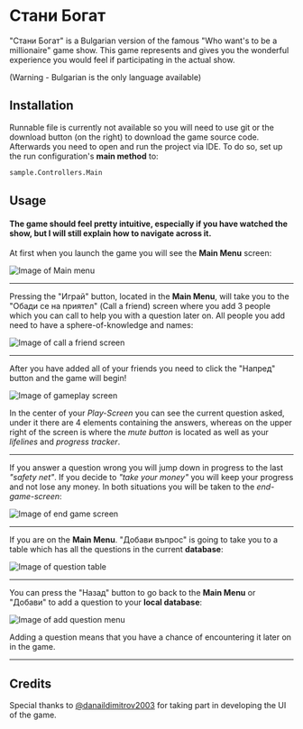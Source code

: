 # Стани Богат

"Стани Богат" is a Bulgarian version of the famous "Who want's to be a millionaire" game show. This game represents and gives you the wonderful experience you would feel if participating in the actual show. 

(Warning - Bulgarian is the only language available)

## Installation

Runnable file is currently not available so you will need to use git or the download button (on the right) to download the game source code. Afterwards you need to open and run the project via IDE. To do so, set up the run configuration's **main method** to:

```bash
sample.Controllers.Main
```

## Usage
#### The game should feel pretty intuitive, especially if you have watched the show, but I will still explain how to navigate across it.

At first when you launch the game you will see the **Main Menu** screen:

![Image of Main menu](https://i.ibb.co/KzLCYtJ/119018956-2649885165282597-1766435756098614482-n.png)

----------------------------------------
Pressing the "Играй" button, located in the **Main Menu**, will take you to the "Обади се на приятел" (Call a friend) screen where you add 3 people which you can call to help you with a question later on. All people you add need to have a sphere-of-knowledge and names:

![Image of call a friend screen](https://i.ibb.co/4gPZq14/118990822-400337857615502-3875881017116430278-n.png)

----------------------------------------
After you have added all of your friends you need to click the "Напред" button and the game will begin!

![Image of gameplay screen]([https://ibb.co/FqBznd5](https://i.ibb.co/h1KVCTB/119006306-1599313673563242-1340465051585041579-n.png))

In the center of your *Play-Screen* you can see the current question asked, under it there are 4 elements containing the answers, whereas on the upper right of the screen is where the *mute button* is located as well as your *lifelines* and *progress tracker*.

----------------------------------------

If you answer a question wrong you will jump down in progress to the last *"safety net"*. If you decide to *"take your money"* you will keep your progress and not lose any money. In both situations you will be taken to the *end-game-screen*:

![Image of end game screen](https://i.ibb.co/GdZqGsw/380275814-24246273428304311-165990723402301842-n.png)

----------------------------------------
If you are on the **Main Menu**. "Добави въпрос" is going to take you to a table which has all the questions in the current **database**:

![Image of question table](https://i.ibb.co/k8H3TL4/118983614-350717676079266-2512452299561691940-n.png)

----------------------------------------
You can press the "Назад" button to go back to the **Main Menu** or "Добави" to add a question to your **local database**:

![Image of add question menu](https://i.ibb.co/tPLTjcD/119026378-1794525330735918-2499460216370872463-n.png) 

Adding a question means that you have a chance of encountering it later on in the game.

----------------------------------------



## Credits
Special thanks to [@danaildimitrov2003](https://github.com/danaildimitrov2003) for taking part in developing the UI of the game.


